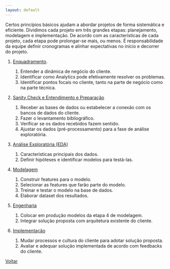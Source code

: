 ```yaml
---
layout: default
---
```


Certos princípios básicos ajudam a abordar projetos de forma sistemática e eficiente. Dividimos cada projeto em três grandes etapas: planejamento, modelagem e implementação. De acordo com as características de cada projeto, cada etapa pode prolongar-se mais, ou menos. É responsabilidade da equipe definir cronogramas e alinhar expectativas no início e decorrer do projeto.

1. [Enquadramento](/pages/workflow/enquadramento.html).
    1. Entender a dinâmica de negócio do cliente.
    2. Identificar como Analytics pode efetivamente resolver os problemas.
    3. Identificar pontos focais no cliente, tanto na parte de negócio como na parte técnica.

2. [Sanity Check e Entendimento e Preparação](/pages/workflow/sanity_check.html)
    1. Receber as bases de dados ou estabelecer a conexão com os bancos de dados do cliente.
    2. Fazer o levantamento bibliográfico.
    3. Verificar se os dados recebidos fazem sentido.
    4. Ajustar os dados (pré-processamento) para a fase de análise exploratória. 

3. [Análise Exploratória (EDA)](/pages/eda.html)
    1. Características principais dos dados.
    2. Definir hipóteses e identificar modelos para testá-las.

4. [Modelagem](/pages/workflow/modelagem.html)
    1. Construir features para o modelo.
    2. Selecionar as features que farão parte do modelo.
    3. Treinar e testar o modelo na base de dados.
    4. Elaborar dataset dos resultados. 

6. [Engenharia](/pages/workflow/engenharia.html)
    1. Colocar em produção modelos da etapa 4 de modelagem.
    2. Integrar solução proposta com arquitetura existente do cliente.

7. [Implementação](/pages/workflow/implementacao.html)
    1. Mudar processos e cultura do cliente para adotar solução proposta.
    2. Avaliar e adequar solução implementada de acordo com feedbacks do cliente.

[Voltar](/projeto_template/)